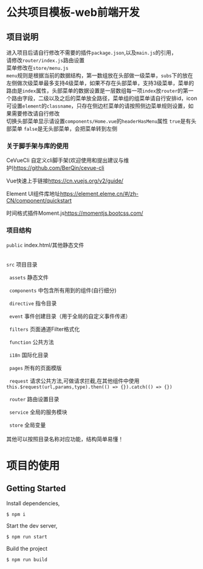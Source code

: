 # 公共项目模板-web前端开发
## 项目说明

进入项目后请自行修改不需要的插件`package.json`,以及`main.js`的引用，<br/>
请修改`router/index.js`路由设置<br/>
菜单修改在`store/menu.js`<br/>
`menu`规则是根据当前的数据结构，第一数组放在头部做一级菜单，`subs`下的放在左侧做次级菜单最多支持4级菜单，如果不存在头部菜单，支持3级菜单，菜单的路由是`index`属性，头部菜单的数据设置是一层数组每一项`index`放`router`的第一个路由字段，二级以及之后的菜单放全路径，菜单组的组菜单请自行安排id，icon可设置`element`的`classname`，只存在侧边栏菜单的请按照侧边菜单规则设置，如果需要修改请自行修改<br/>
切换头部菜单显示请设置`components/Home.vue`的`headerHasMenu`属性 `true`是有头部菜单 `false`是无头部菜单，会把菜单转到左侧

### 关于脚手架与库的使用  

CeVueCli 自定义cli脚手架(欢迎使用和提出建议与维护)<https://github.com/BerQin/cevue-cli>  

Vue快速上手链接<https://cn.vuejs.org/v2/guide/>  

Element UI组件库地址<https://element.eleme.cn/#/zh-CN/component/quickstart>  

时间格式插件Moment.js<https://momentjs.bootcss.com/>  

### 项目结构

`public` index.html/其他静态文件
<br/><br/>

`src` 项目目录
<br/>

&nbsp;&nbsp;`assets` 静态文件
<br/>

&nbsp;&nbsp;`components` 中包含所有用到的组件(自行细分) 
<br/>

&nbsp;&nbsp;`directive` 指令目录
<br/>

&nbsp;&nbsp;`event` 事件创建目录（用于全局的自定义事件传递）
<br/>

&nbsp;&nbsp;`filters` 页面通道Filter格式化
<br/>

&nbsp;&nbsp;`function` 公共方法
<br/>

&nbsp;&nbsp;`i18n` 国际化目录
<br/>

&nbsp;&nbsp;`pages` 所有的页面模版
<br/>

&nbsp;&nbsp;`request` 请求公共方法,可做请求拦截,在其他组件中使用 `this.$request(url,params,type).then(() => {}).catch(() => {})`
<br/>

&nbsp;&nbsp;`router` 路由设置目录
<br/>

&nbsp;&nbsp;`service` 全局的服务模块
<br/>

&nbsp;&nbsp;`store` 全局变量
<br/><br/>
其他可以按照目录名称对应功能，结构简单易懂！

# 项目的使用
## Getting Started

Install dependencies,

```bash
$ npm i
```

Start the dev server,

```bash
$ npm run start
```

Build the project

```bash
$ npm run build
```

